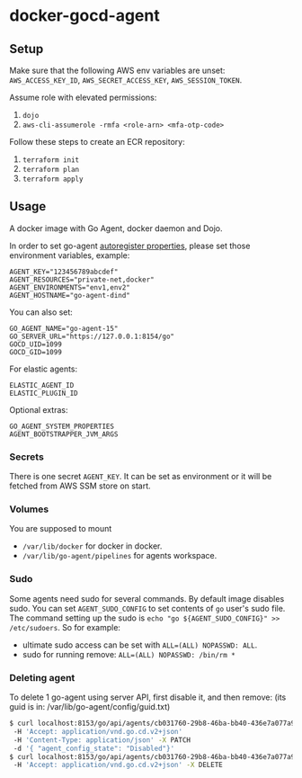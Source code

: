 # docker-gocd-agent

## Setup

Make sure that the following AWS env variables are unset: `AWS_ACCESS_KEY_ID`, `AWS_SECRET_ACCESS_KEY`, `AWS_SESSION_TOKEN`.

Assume role with elevated permissions:
1. `dojo`
2. `aws-cli-assumerole -rmfa <role-arn> <mfa-otp-code>`

Follow these steps to create an ECR repository:
1. `terraform init`
2. `terraform plan`
3. `terraform apply`

## Usage

A docker image with Go Agent, docker daemon and Dojo.

In order to set go-agent [autoregister properties](https://docs.go.cd/current/advanced_usage/agent_auto_register.html),
 please set those environment variables, example:
```
AGENT_KEY="123456789abcdef"
AGENT_RESOURCES="private-net,docker"
AGENT_ENVIRONMENTS="env1,env2"
AGENT_HOSTNAME="go-agent-dind"
```
You can also set:
```
GO_AGENT_NAME="go-agent-15"
GO_SERVER_URL="https://127.0.0.1:8154/go"
GOCD_UID=1099
GOCD_GID=1099
```

For elastic agents:
```
ELASTIC_AGENT_ID
ELASTIC_PLUGIN_ID
```

Optional extras:
```
GO_AGENT_SYSTEM_PROPERTIES
AGENT_BOOTSTRAPPER_JVM_ARGS
```

### Secrets

There is one secret `AGENT_KEY`. It can be set as environment or it will be fetched from AWS SSM store on start.

### Volumes

You are supposed to mount
 * `/var/lib/docker` for docker in docker.
 * `/var/lib/go-agent/pipelines` for agents workspace.

### Sudo

Some agents need sudo for several commands. By default image disables sudo.
You can set `AGENT_SUDO_CONFIG` to set contents of `go` user's sudo file.
The command setting up the sudo is `echo "go ${AGENT_SUDO_CONFIG}" >> /etc/sudoers`.
So for example:
 - ultimate sudo access can be set with `ALL=(ALL) NOPASSWD: ALL`.
 - sudo for running remove: `ALL=(ALL) NOPASSWD: /bin/rm *`

### Deleting agent

To delete 1 go-agent using server API, first disable it, and then remove:
 (its guid is in: /var/lib/go-agent/config/guid.txt)
```bash
$ curl localhost:8153/go/api/agents/cb031760-29b8-46ba-bb40-436e7a077a90
 -H 'Accept: application/vnd.go.cd.v2+json'
 -H 'Content-Type: application/json' -X PATCH
 -d '{ "agent_config_state": "Disabled"}'
$ curl localhost:8153/go/api/agents/cb031760-29b8-46ba-bb40-436e7a077a90
 -H 'Accept: application/vnd.go.cd.v2+json' -X DELETE
```
